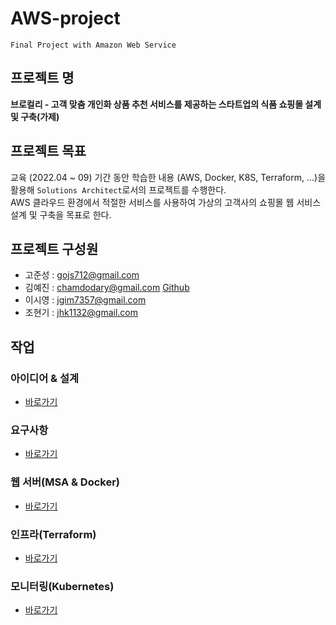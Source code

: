 # AWS-project
`Final Project with Amazon Web Service`

## 프로젝트 명 
**브로컬리 - 고객 맞춤 개인화 상품 추천 서비스를 제공하는 스타트업의 식품 쇼핑몰 설계 및 구축(가제)**   
  
## 프로젝트 목표  
 교육 (2022.04 ~ 09) 기간 동안 학습한 내용 (AWS, Docker, K8S, Terraform, ...)을 활용해 `Solutions Architect`로서의 프로젝트를 수행한다.     
AWS 클라우드 환경에서 적절한 서비스를 사용하여 가상의 고객사의 쇼핑몰 웹 서비스 설계 및 구축을 목표로 한다.   
  
## 프로젝트 구성원  
* 고준성 : gojs712@gmail.com  
* 김예진 : chamdodary@gmail.com [Github](https://github.com/chamdodari2)  
* 이시영 : jgim7357@gmail.com  
* 조현기 : jhk1132@gmail.com  



## 작업  
### 아이디어 & 설계  
* [바로가기](https://github.com/Kogoon/AWS-project/blob/main/planning.md)   

### 요구사항
* [바로가기](https://github.com/Kogoon/AWS-project/blob/main/functionrequirement.md)  

### 웹 서버(MSA & Docker)  
* [바로가기](https://github.com/Kogoon/fantastic-bassoon)  
  
### 인프라(Terraform)
* [바로가기](https://github.com/Kogoon/verbose-fortnight)  
  
### 모니터링(Kubernetes)  
* [바로가기](https://github.com/Kogoon/super-duper-octo-waffle)  
  
